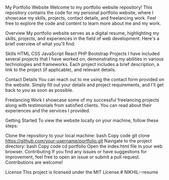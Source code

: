My Portfolio Website
Welcome to my portfolio website repository! This repository contains the code for my personal portfolio website, where I showcase my skills, projects, contact details, and freelancing work. Feel free to explore the code and content to learn more about me and my work.

Overview
My portfolio website serves as a digital resume, highlighting my skills, projects, and experiences in the field of web development. Here's a brief overview of what you'll find:

Skills
HTML
CSS
JavaScript
React
PHP
Bootstrap
Projects
I have included several projects that I have worked on, demonstrating my abilities in various technologies and frameworks. Each project includes a brief description, a link to the project (if applicable), and relevant details.

Contact Details
You can reach out to me using the contact form provided on the website. Simply fill out your details and project requirements, and I'll get back to you as soon as possible.

Freelancing Work
I showcase some of my successful freelancing projects along with testimonials from satisfied clients. You can read about their experiences and the services I provided.

Getting Started
To view the website locally on your machine, follow these steps:

Clone the repository to your local machine:
bash
Copy code
git clone https://github.com/your-username/portfolio.git
Navigate to the project directory:
bash
Copy code
cd portfolio
Open the index.html file in your web browser.
Contributing
If you find any issues or have suggestions for improvement, feel free to open an issue or submit a pull request. Contributions are welcome!

License
This project is licensed under the MIT License.# NIKHIL--resume
